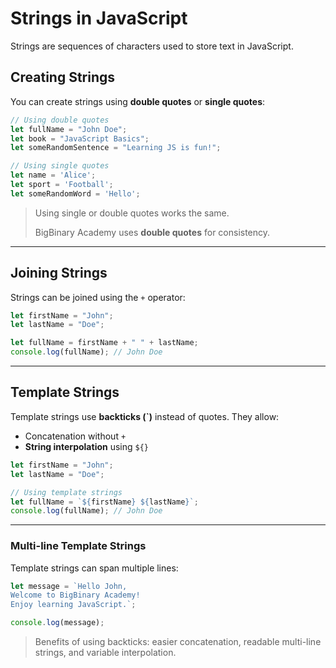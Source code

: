 # Strings in JavaScript

Strings are sequences of characters used to store text in JavaScript.

## Creating Strings

You can create strings using **double quotes** or **single quotes**:

```javascript
// Using double quotes
let fullName = "John Doe";
let book = "JavaScript Basics";
let someRandomSentence = "Learning JS is fun!";

// Using single quotes
let name = 'Alice';
let sport = 'Football';
let someRandomWord = 'Hello';
```

> Using single or double quotes works the same.
>
> BigBinary Academy uses **double quotes** for consistency.

---

## Joining Strings

Strings can be joined using the `+` operator:

```javascript
let firstName = "John";
let lastName = "Doe";

let fullName = firstName + " " + lastName;
console.log(fullName); // John Doe
```

---

## Template Strings

Template strings use **backticks (`)** instead of quotes. They allow:

* Concatenation without `+`
* **String interpolation** using `${}`

```javascript
let firstName = "John";
let lastName = "Doe";

// Using template strings
let fullName = `${firstName} ${lastName}`;
console.log(fullName); // John Doe
```

---

### Multi-line Template Strings

Template strings can span multiple lines:

```javascript
let message = `Hello John,
Welcome to BigBinary Academy!
Enjoy learning JavaScript.`;

console.log(message);
```

> Benefits of using backticks: easier concatenation, readable multi-line strings, and variable interpolation.
